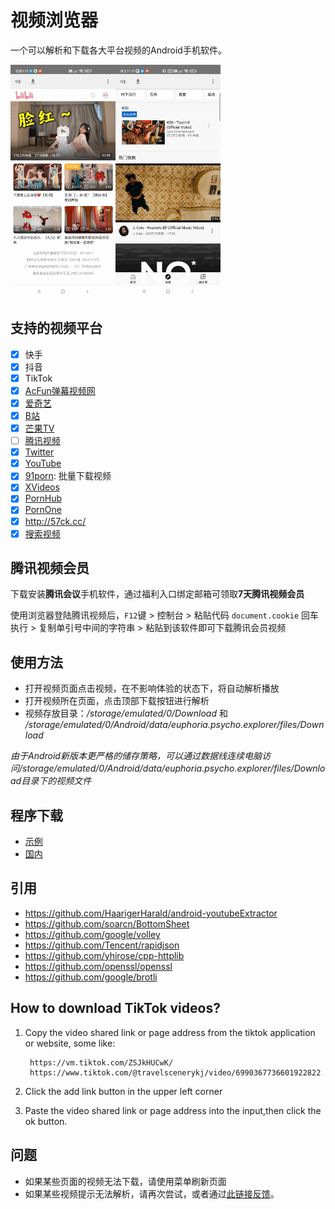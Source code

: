 # 视频浏览器

一个可以解析和下载各大平台视频的Android手机软件。

<img src="images/3.gif" width="33.3%"><img src="images/1.gif" width="33.3%">

## 支持的视频平台

* [x] 快手
* [x] 抖音
* [x] TikTok
* [x] [AcFun弹幕视频网](https://www.acfun.cn/)
* [x] [爱奇艺](https://m.iqiyi.com/)
* [x] [B站](https://www.bilibili.com/)
* [x] [芒果TV](https://mgtv.com/)
* [ ] [腾讯视频](https://v.qq.com/)
* [x] [Twitter](https://m.twitter.com)
* [x] [YouTube](https://m.youtube.com)
* [x] [91porn](https://91porn.com/index.php): 批量下载视频
* [x] [XVideos](https://xvideos.com)
* [x] [PornHub](https://www.pornhub.com)
* [x] [PornOne](https://pornone.com/)
* [x] http://57ck.cc/
* [x] [搜索视频](http://47.106.105.122)

## 腾讯视频会员

下载安装**腾讯会议**手机软件，通过福利入口绑定邮箱可领取**7天腾讯视频会员**

使用浏览器登陆腾讯视频后，`F12`键 > 控制台 > 粘贴代码 `document.cookie` 回车执行 > 复制单引号中间的字符串 > 粘贴到该软件即可下载腾讯会员视频

## 使用方法

* 打开视频页面点击视频，在不影响体验的状态下，将自动解析播放
* 打开视频所在页面，点击顶部下载按钮进行解析
* 视频存放目录：*/storage/emulated/0/Download* 和 */storage/emulated/0/Android/data/euphoria.psycho.explorer/files/Download*

*由于Android新版本更严格的储存策略，可以通过数据线连续电脑访问/storage/emulated/0/Android/data/euphoria.psycho.explorer/files/Download目录下的视频文件*

## 程序下载

* [示例](https://github.com/grandiloquent/VideoBrowser/releases)
* [国内](https://lucidu.cn/article/jqdkgl)

## 引用

* https://github.com/HaarigerHarald/android-youtubeExtractor
* https://github.com/soarcn/BottomSheet
* https://github.com/google/volley
* https://github.com/Tencent/rapidjson
* https://github.com/yhirose/cpp-httplib
* https://github.com/openssl/openssl
* https://github.com/google/brotli

## How to download TikTok videos?

1. Copy the video shared link or page address from the tiktok application or website, some like:

        https://vm.tiktok.com/ZSJkHUCwK/
        https://www.tiktok.com/@travelscenerykj/video/6990367736601922822

2. Click the add link button in the upper left corner

3. Paste the video shared link or page address into the input,then click the ok button.

## 问题

* 如果某些页面的视频无法下载，请使用菜单刷新页面
* 如果某些视频提示无法解析，请再次尝试，或者通过[此链接反馈](http://lucidu.cn/feedback)。